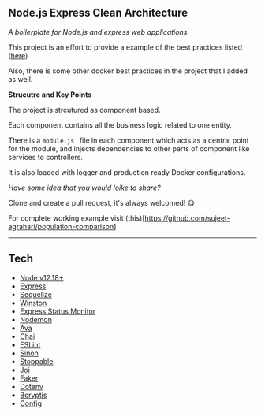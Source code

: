 ## Node.js Express Clean Architecture

*A boilerplate for Node.js and express web applications.*

This project is an effort to provide a example of the best practices listed ([here](https://github.com/goldbergyoni/nodebestpractices))

Also, there is some other docker best practices in the project that I added as well.

**Strucutre and Key Points**

The project is strcutured as component based.

Each component contains all the business logic related to one entity.

There is a `module.js ` file in each component which acts as a central point for the module, and injects dependencies to other parts of component like services to controllers.

It is also loaded with logger and production ready Docker configurations.




*Have some idea that you would loike to share?*

Clone and create a pull request, it's always welcomed! :yum:

For complete working example visit (this)[https://github.com/sujeet-agrahari/population-comparison]

---

## Tech

- [Node v12.18+](http://nodejs.org/)
- [Express](https://npmjs.com/package/express)
- [Sequelize](https://www.npmjs.com/package/sequelize)
- [Winston](https://www.npmjs.com/package/winston)
- [Express Status Monitor](https://www.npmjs.com/package/express-status-monitor)
- [Nodemon](https://www.npmjs.com/package/nodemon)
- [Ava](https://www.npmjs.com/package/ava)
- [Chai](https://www.npmjs.com/package/chai)
- [ESLint](https://www.npmjs.com/package/eslint)
- [Sinon](https://www.npmjs.com/package/eslint)
- [Stoppable](https://www.npmjs.com/package/stoppable)
- [Joi](https://www.npmjs.com/package/joi)
- [Faker](https://www.npmjs.com/package/faker)
- [Dotenv](https://www.npmjs.com/package/dotenv)
- [Bcryptjs](https://www.npmjs.com/package/bcryptjs)
- [Config](https://www.npmjs.com/package/config)

